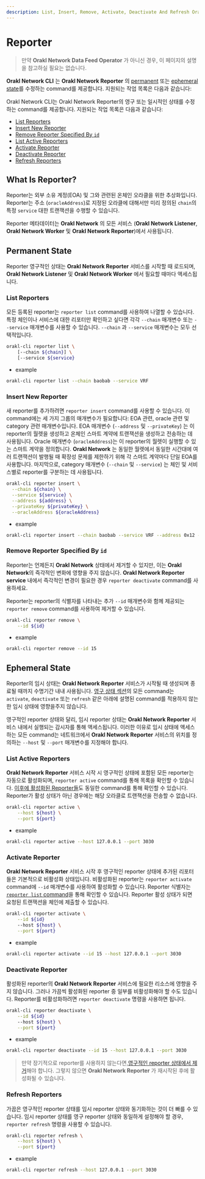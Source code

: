 ```yaml
---
description: List, Insert, Remove, Activate, Deactivate And Refresh Orakl Network Reporters
---
```


# Reporter

> 만약 **Orakl Network Data Feed Operator** 가 아니신 경우, 이 페이지의 설명을 참고하실 필요는 없습니다.

**Orakl Network CLI** 는 **Orakl Network Reporter** 의 [permanent](reporter.md#permanent-state) 또는 [ephemeral state](reporter.md#ephemeral-state)를 수정하는 command를 제공합니다. 지원되는 작업 목록은 다음과 같습니다:

Orakl Network CLI는 Orakl Network Reporter의 영구 또는 일시적인 상태를 수정하는 command를 제공합니다. 지원되는 작업 목록은 다음과 같습니다:

- [List Reporters](reporter.md#list-reporters)
- [Insert New Reporter](reporter.md#insert-new-reporter)
- [Remove Reporter Specified By `id`](reporter.md#remove-reporter-specified-by-id)
- [List Active Reporters](reporter.md#list-active-reporters)
- [Activate Reporter](reporter.md#activate-reporter)
- [Deactivate Reporter](reporter.md#deactivate-reporter)
- [Refresh Reporters](reporter.md#refresh-reporters)

## What Is Reporter?

Reporter는 외부 소유 계정(EOA) 및 그와 관련된 온체인 오라클을 위한 추상화입니다. Reporter는 주소 (`oracleAddress`)로 지정된 오라클에 대해서만 미리 정의된 `chain`의 특정 `service` 대한 트랜잭션을 수행할 수 있습니다.

Reporter 메타데이터는 **Orakl Network** 의 모든 서비스 (**Orakl Network Listener**, **Orakl Network Worker** 및 **Orakl Network Reporter**)에서 사용됩니다.

## Permanent State

Reporter 영구적인 상태는 **Orakl Network Reporter** 서비스를 시작할 때 로드되며, **Orakl Network Listener** 및 **Orakl Network Worker** 에서 필요할 때마다 액세스됩니다.

### List Reporters

모든 등록된 reporter는 `reporter list` command를 사용하여 나열할 수 있습니다. 특정 체인이나 서비스에 대한 리포터만 확인하고 싶다면 각각 `--chain` 매개변수 또는 `--service` 매개변수를 사용할 수 있습니다. `--chain` 과 `--service` 매개변수는 모두 선택적입니다.

```sh
orakl-cli reporter list \
    [--chain ${chain}] \
    [--service ${service}
```

- example

```sh
orakl-cli reporter list --chain baobab --service VRF
```

### Insert New Reporter

새 reporter를 추가하려면 `reporter insert` command를 사용할 수 있습니다. 이 command에는 세 가지 그룹의 매개변수가 필요합니다: EOA 관련, oracle 관련 및 category 관련 매개변수입니다. EOA 매개변수 (`--address` 및 `--privateKey`) 는 이 reporter의 월렛을 생성하고 온체인 스마트 계약에 트랜잭션을 생성하고 전송하는 데 사용됩니다. Oracle 매개변수 (`oracleAddress`)는 이 reporter의 월렛이 실행할 수 있는 스마트 계약을 정의합니다. **Orakl Network** 는 동일한 월렛에서 동일한 시간대에 여러 트랜잭션이 발행될 때 확장성 문제를 제한하기 위해 각 스마트 계약마다 단일 EOA를 사용합니다. 마지막으로, category 매개변수 (`--chain` 및 `--service`) 는 체인 및 서비스별로 reporter를 구분하는 데 사용됩니다.

```sh
orakl-cli reporter insert \
  --chain ${chain} \
  --service ${service} \
  --address ${address} \
  --privateKey ${privateKey} \
  --oracleAddress ${oracleAddress}
```

- example

```sh
orakl-cli reporter insert --chain baobab --service VRF --address 0x12 --privateKey abc12 --oracleAddress 0xab
```

### Remove Reporter Specified By `id`

Reporter는 언제든지 **Orakl Network** 상태에서 제거할 수 있지만, 이는 **Orakl Network**의 즉각적인 변화에 영향을 주지 않습니다. **Orakl Network Reporter service** 내에서 즉각적인 변경이 필요한 경우 `reporter deactivate` command를 사용하세요.

Reporter는 reporter의 식별자를 나타내는 추가 `--id` 매개변수와 함께 제공되는 `reporter remove` command를 사용하여 제거할 수 있습니다.

```sh
orakl-cli reporter remove \
    --id ${id}
```

- example

```sh
orakl-cli reporter remove --id 15
```

## Ephemeral State

Reporter의 임시 상태는 **Orakl Network Reporter** 서비스가 시작될 때 생성되며 종료될 때까지 수명기간 내내 사용됩니다. [영구 상태 섹션](reporter.md#permanent-state)의 모든 command는 `activate`, `deactivate` 또는 `refresh` 같은 아래에 설명된 command를 적용하지 않는 한 임시 상태에 영향을주지 않습니다.

영구적인 reporter 상태와 달리, 임시 reporter 상태는 **Orakl Network Reporter** 서비스 내에서 실행되는 감시자를 통해 액세스됩니다. 이러한 이유로 임시 상태에 액세스하는 모든 command는 네트워크에서 **Orakl Network Reporter** 서비스의 위치를 정의하는 `--host` 및 `--port` 매개변수를 지정해야 합니다.

### List Active Reporters

**Orakl Network Reporter** 서비스 시작 시 영구적인 상태에 포함된 모든 reporter는 자동으로 활성화되며, `reporter active` command를 통해 목록을 확인할 수 있습니다. [이후에 활성화된 Reporter들](reporter.md#activate-reporter)도 동일한 command를 통해 확인할 수 있습니다. Reporter가 활성 상태가 아닌 경우에는 해당 오라클로 트랜잭션을 전송할 수 없습니다.

```sh
orakl-cli reporter active \
    --host ${host} \
    --port ${port}
```

- example

```sh
orakl-cli reporter active --host 127.0.0.1 --port 3030
```

### Activate Reporter

**Orakl Network Reporter** 서비스 시작 후 영구적인 reporter 상태에 추가된 리포터들은 기본적으로 비활성화 상태입니다. 비활성화된 reporter는 `reporter activate` command에 `--id` 매개변수를 사용하여 활성화할 수 있습니다. Reporter 식별자는 [`reporter list` command](reporter.md#list-reporters)을 통해 확인할 수 있습니다. Reporter 활성 상태가 되면 요청된 트랜잭션을 체인에 제출할 수 있습니다.

```sh
orakl-cli reporter activate \
    --id ${id}
    --host ${host} \
    --port ${port}
```

- example

```sh
orakl-cli reporter activate --id 15 --host 127.0.0.1 --port 3030
```

### Deactivate Reporter

활성화된 reporter의 **Orakl Network Reporter** 서비스에 필요한 리소스에 영향을 주지 않습니다. 그러나 가끔씩 활성화된 reporter 중 일부를 비활성화해야 할 수도 있습니다. Reporter를 비활성화하려면 `reporter deactivate` 명령을 사용하면 됩니다.&#x20;

```sh
orakl-cli reporter deactivate \
    --id ${id}
    --host ${host} \
    --port ${port}
```

- example

```sh
orakl-cli reporter deactivate --id 15 --host 127.0.0.1 --port 3030
```

> 만약 장기적으로 reporter를 사용하지 않는다면,[영구적인 reporter 상태에서 제거](reporter.md#remove-reporter-specified-by-id)해야 합니다. 그렇지 않으면 **Orakl Network Reporter** 가 재시작된 후에 활성화될 수 있습니다.

### Refresh Reporters

가끔은 영구적인 reporter 상태를 임시 reporter 상태와 동기화하는 것이 더 빠를 수 있습니다. 임시 reporter 상태를 영구 reporter 상태와 동일하게 설정해야 할 경우, `reporter refresh` 명령을 사용할 수 있습니다.

```sh
orakl-cli reporter refresh \
    --host ${host} \
    --port ${port}
```

- example

```sh
orakl-cli reporter refresh --host 127.0.0.1 --port 3030
```
